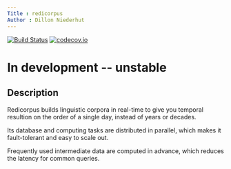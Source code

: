 ```yaml
---
Title : redicorpus
Author : Dillon Niederhut
---
```


[![Build Status](https://travis-ci.org/deniederhut/redicorpus.svg?branch=master)](https://travis-ci.org/deniederhut/redicorpus)  [![codecov.io](https://codecov.io/github/deniederhut/redicorpus/coverage.svg?branch=master)](https://codecov.io/github/deniederhut/redicorpus?branch=master)

# In development -- unstable

## Description

Redicorpus builds linguistic corpora in real-time to give you temporal resultion on the order of a single day, instead of years or decades.

Its database and computing tasks are distributed in parallel, which makes it fault-tolerant and easy to scale out.

Frequently used intermediate data are computed in advance, which reduces the latency for common queries.
